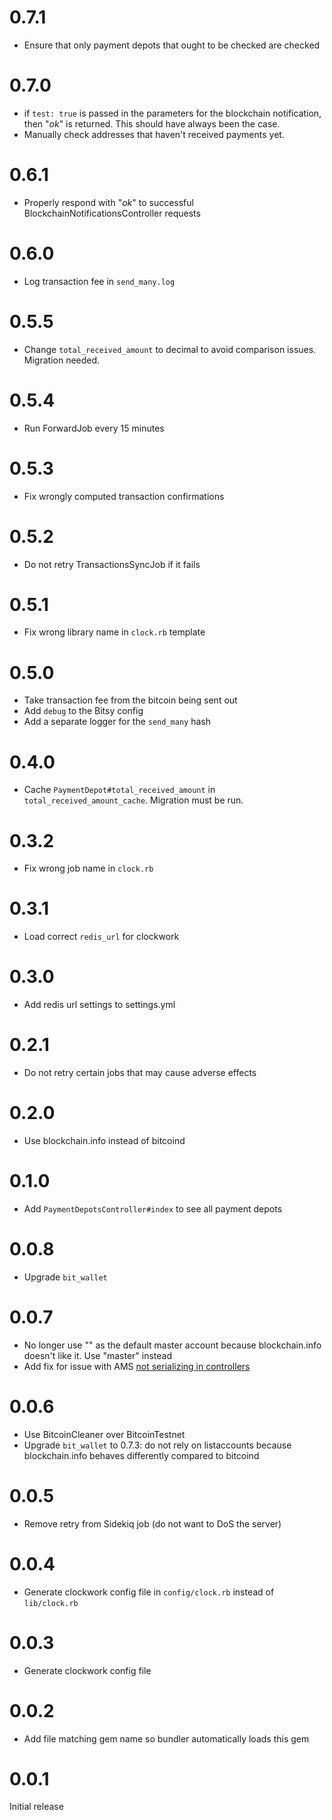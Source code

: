 # 0.7.1

- Ensure that only payment depots that ought to be checked are checked

# 0.7.0

- if `test: true` is passed in the parameters for the blockchain notification, then "*ok*" is returned. This should have always been the case.
- Manually check addresses that haven't received payments yet.

# 0.6.1

- Properly respond with "*ok*" to successful BlockchainNotificationsController requests

# 0.6.0

- Log transaction fee in `send_many.log`

# 0.5.5

- Change `total_received_amount` to decimal to avoid comparison issues. Migration needed.

# 0.5.4

- Run ForwardJob every 15 minutes

# 0.5.3

- Fix wrongly computed transaction confirmations

# 0.5.2

- Do not retry TransactionsSyncJob if it fails

# 0.5.1

- Fix wrong library name in `clock.rb` template

# 0.5.0

- Take transaction fee from the bitcoin being sent out
- Add `debug` to the Bitsy config
- Add a separate logger for the `send_many` hash

# 0.4.0

- Cache `PaymentDepot#total_received_amount` in `total_received_amount_cache`. Migration must be run.

# 0.3.2

- Fix wrong job name in `clock.rb`

# 0.3.1

- Load correct `redis_url` for clockwork

# 0.3.0

- Add redis url settings to settings.yml

# 0.2.1

- Do not retry certain jobs that may cause adverse effects

# 0.2.0

- Use blockchain.info instead of bitcoind

# 0.1.0

- Add `PaymentDepotsController#index` to see all payment depots

# 0.0.8

- Upgrade `bit_wallet`

# 0.0.7

- No longer use "" as the default master account because blockchain.info doesn't like it. Use "master" instead
- Add fix for issue with AMS [not serializing in controllers](https://github.com/rails-api/active_model_serializers/issues/600)

# 0.0.6

- Use BitcoinCleaner over BitcoinTestnet
- Upgrade `bit_wallet` to 0.7.3: do not rely on listaccounts because blockchain.info behaves differently compared to bitcoind

# 0.0.5

- Remove retry from Sidekiq job (do not want to DoS the server)

# 0.0.4

- Generate clockwork config file in `config/clock.rb` instead of `lib/clock.rb`

# 0.0.3

- Generate clockwork config file

# 0.0.2

- Add file matching gem name so bundler automatically loads this gem

# 0.0.1

Initial release
